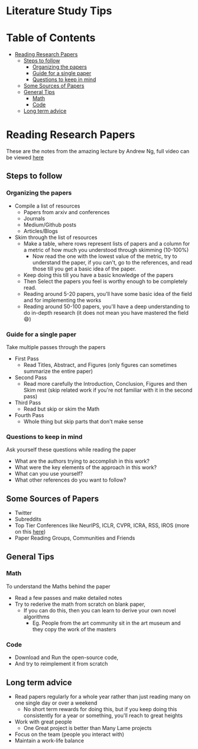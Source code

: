 # Literature Study Tips

# Table of Contents

* [Reading Research Papers](#reading-research-papers)
    * [Steps to follow](#steps-to-follow)
        * [Organizing the papers](#organizing-the-papers)
        * [Guide for a single paper](#guide-for-a-single-paper)
        * [Questions to keep in mind](#questions-to-keep-in-mind)
    * [Some Sources of Papers](#some-sources-of-papers)
    * [General Tips](#general-tips)
        * [Math](#math)
        * [Code](#code)
    * [Long term advice](#long-term-advice)

# Reading Research Papers

These are the notes from the amazing lecture by Andrew Ng, full video can be viewed [here](https://www.youtube.com/watch?v=733m6qBH-jI)

## Steps to follow

### Organizing the papers 

- Compile a list of resources
    - Papers from arxiv and conferences
    - Journals
    - Medium/Github posts
    - Articles/Blogs
- Skim through the list of resources
    - Make a table, where rows represent lists of papers and a column for a metric of how much you understood through skimming (10-100%)
    	- Now read the one with the lowest value of the metric, try to understand the paper, if you can't, go to the references, and read those till you get a basic idea of the paper.
	- Keep doing this till you have a basic knowledge of the papers
    - Then Select the papers you feel is worthy enough to be completely read.
    - Reading around 5-20 papers, you'll have some basic idea of the field and for implementing the works
    - Reading around 50-100 papers, you'll have a deep understanding to do in-depth research (it does not mean you have mastered the field :smile:)

### Guide for a single paper 

Take multiple passes through the papers
- First Pass
    - Read Titles, Abstract, and Figures (only figures can sometimes summarize the entire paper)
- Second Pass
    - Read more carefully the Introduction, Conclusion, Figures and then Skim rest (skip related work if you're not familiar with it in the second pass)
- Third Pass
    - Read but skip or skim the Math
- Fourth Pass
    - Whole thing but skip parts that don't make sense

### Questions to keep in mind

Ask yourself these questions while reading the paper
- What are the authors trying to accomplish in this work? 
- What were the key elements of the approach in this work?
- What can you use yourself?
- What other references do you want to follow?

## Some Sources of Papers

* Twitter
* Subreddits
* Top Tier Conferences like NeurIPS, ICLR, CVPR, ICRA, RSS, IROS (more on this [here](https://github.com/IvLabs/resources/tree/master/conferences))
* Paper Reading Groups, Communities and Friends

## General Tips

### Math

To understand the Maths behind the paper
- Read a few passes and make detailed notes
- Try to rederive the math from scratch on blank paper, 
    - If you can do this, then you can learn to derive your own novel algorithms
    	- Eg. People from the art community sit in the art museum and they copy the work of the masters

### Code

- Download and Run the open-source code,
- And try to reimplement it from scratch

## Long term advice

* Read papers regularly for a whole year rather than just reading many on one single day or over a weekend
    * No short term rewards for doing this, but if you keep doing this consistently for a year or something, you'll reach to great heights
* Work with great people
	* One Great project is better than Many Lame projects
* Focus on the team (people you interact with)
* Maintain a work-life balance


